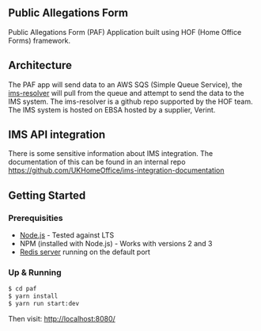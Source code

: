Public Allegations Form
------------------------------
Public Allegations Form (PAF) Application built using HOF (Home Office Forms) framework.

## Architecture

The PAF app will send data to an AWS SQS (Simple Queue Service), the [ims-resolver](https://github.com/UKHomeOffice/ims-resolver/) will pull from the queue and attempt to send the data to the IMS system.  The ims-resolver is a github repo supported by the HOF team.  The IMS system is hosted on EBSA hosted by a supplier, Verint.

## IMS API integration

There is some sensitive information about IMS integration.  The documentation of this can be found in an internal repo 
https://github.com/UKHomeOffice/ims-integration-documentation

## Getting Started

### Prerequisities

- [Node.js](https://nodejs.org/en/) - Tested against LTS
- NPM (installed with Node.js) - Works with versions 2 and 3
- [Redis server](http://redis.io/download) running on the default port

### Up & Running

```bash
$ cd paf
$ yarn install
$ yarn run start:dev
```
Then visit: [http://localhost:8080/](http://localhost:8080/)
